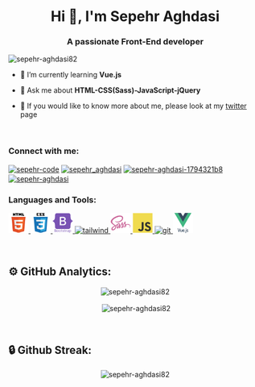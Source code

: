 <h1 align="center">Hi 👋, I'm Sepehr Aghdasi</h1>
<h3 align="center">A passionate Front-End developer</h3>

<p align="left"> <img src="https://komarev.com/ghpvc/?username=sepehr-aghdasi82&label=Profile%20views&color=0e75b6&style=flat" alt="sepehr-aghdasi82" /> </p>

- 🌱 I’m currently learning **Vue.js**

- 💬 Ask me about **HTML-CSS(Sass)-JavaScript-jQuery**

- 📝 If you would like to know more about me, please look at my [twitter](https://twitter.com/Sepehr_Aghdasi) page

<br />


<h3 align="left">Connect with me:</h3>
<p align="left">
<a href="https://codepen.io/sepehr-code" target="blank"><img align="center" src="https://raw.githubusercontent.com/rahuldkjain/github-profile-readme-generator/master/src/images/icons/Social/codepen.svg" alt="sepehr-code" height="30" width="40" /></a>
<a href="https://twitter.com/sepehr_aghdasi" target="blank"><img align="center" src="https://raw.githubusercontent.com/rahuldkjain/github-profile-readme-generator/master/src/images/icons/Social/twitter.svg" alt="sepehr_aghdasi" height="30" width="40" /></a>
<a href="https://linkedin.com/in/sepehr-aghdasi-1794321b8" target="blank"><img align="center" src="https://raw.githubusercontent.com/rahuldkjain/github-profile-readme-generator/master/src/images/icons/Social/linked-in-alt.svg" alt="sepehr-aghdasi-1794321b8" height="30" width="40" /></a>
<a href="https://instagram.com/sepehr_aghdasi" target="blank"><img align="center" src="https://raw.githubusercontent.com/rahuldkjain/github-profile-readme-generator/master/src/images/icons/Social/instagram.svg" alt="sepehr-aghdasi" height="30" width="40" /></a>
</p>
 

<h3 align="left">Languages and Tools:</h3>
<p align="left">
<a href="https://www.w3.org/html/" target="_blank" rel="noreferrer"> <img src="https://raw.githubusercontent.com/devicons/devicon/master/icons/html5/html5-original-wordmark.svg" alt="html5" width="40" height="40"/> </a>
<a href="https://www.w3schools.com/css/" target="_blank" rel="noreferrer"> <img src="https://raw.githubusercontent.com/devicons/devicon/master/icons/css3/css3-original-wordmark.svg" alt="css3" width="40" height="40"/> </a>
<a href="https://getbootstrap.com" target="_blank" rel="noreferrer"> <img src="https://raw.githubusercontent.com/devicons/devicon/master/icons/bootstrap/bootstrap-plain-wordmark.svg" alt="bootstrap" width="40" height="40"/>
</a>
<a href="https://tailwindcss.com/" target="_blank" rel="noreferrer"> <img src="https://www.vectorlogo.zone/logos/tailwindcss/tailwindcss-icon.svg" alt="tailwind" width="40" height="40"/> </a>
<a href="https://sass-lang.com" target="_blank" rel="noreferrer"> <img src="https://raw.githubusercontent.com/devicons/devicon/master/icons/sass/sass-original.svg" alt="sass" width="40" height="40"/> </a> 
<a href="https://developer.mozilla.org/en-US/docs/Web/JavaScript" target="_blank" rel="noreferrer"> <img src="https://raw.githubusercontent.com/devicons/devicon/master/icons/javascript/javascript-original.svg" alt="javascript" width="40" height="40"/> </a>
<a href="https://git-scm.com/" target="_blank" rel="noreferrer"> <img src="https://www.vectorlogo.zone/logos/git-scm/git-scm-icon.svg" alt="git" width="40" height="40"/> </a>
<a href="https://vuejs.org/" target="_blank" rel="noreferrer"> <img src="https://raw.githubusercontent.com/devicons/devicon/master/icons/vuejs/vuejs-original-wordmark.svg" alt="vuejs" width="40" height="40"/> </a>
</p>

<br />

<h2>⚙️ GitHub Analytics:</h2>
<p align="center"><img align="center" src="https://github-readme-stats.vercel.app/api/top-langs?username=sepehr-aghdasi82&show_icons=true&locale=en&layout=compact" alt="sepehr-aghdasi82" /></p>

<p align="center">&nbsp;<img align="center" src="https://github-readme-stats.vercel.app/api?username=sepehr-aghdasi82&show_icons=true&locale=en" alt="sepehr-aghdasi82" /></p>

<br />

<h2>🔒 Github Streak:</h2>
<p align="center"><img align="center" src="https://github-readme-streak-stats.herokuapp.com/?user=sepehr-aghdasi82&" alt="sepehr-aghdasi82" /></p>
